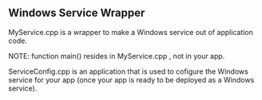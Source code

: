 ## Windows Service Wrapper
MyService.cpp is a wrapper to make a Windows service out of application code.

NOTE: function main() resides in MyService.cpp , not in your app.

ServiceConfig.cpp is an application that is used to cofigure the  Windows service for your app (once your app is ready to be deployed as a Windows service).
